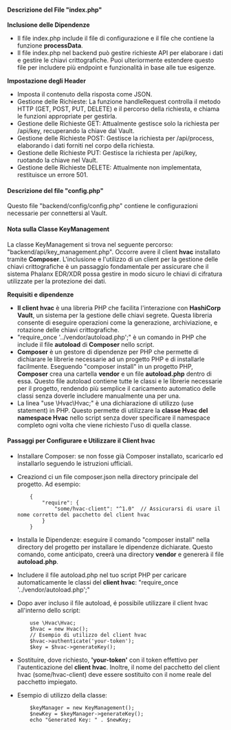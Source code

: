 #### Descrizione del File "index.php"

**Inclusione delle Dipendenze** 
- Il file index.php include il file di configurazione e il file che contiene la funzione **processData**.
- Il file index.php nel backend può gestire richieste API per elaborare i dati e gestire le chiavi crittografiche. Puoi ulteriormente estendere questo file per includere più endpoint e funzionalità in base alle tue esigenze.

**Impostazione degli Header** 
- Imposta il contenuto della risposta come JSON.
- Gestione delle Richieste: La funzione handleRequest controlla il metodo HTTP (GET, POST, PUT, DELETE) e il percorso della richiesta, e chiama le funzioni appropriate per gestirla.
- Gestione delle Richieste GET: Attualmente gestisce solo la richiesta per /api/key, recuperando la chiave dal Vault.
- Gestione delle Richieste POST: Gestisce la richiesta per /api/process, elaborando i dati forniti nel corpo della richiesta.
- Gestione delle Richieste PUT: Gestisce la richiesta per /api/key, ruotando la chiave nel Vault.
- Gestione delle Richieste DELETE: Attualmente non implementata, restituisce un errore 501.

#### Descrizione del file "config.php"

Questo file "backend/config/config.php" contiene le configurazioni necessarie per connettersi al Vault.

#### Nota sulla Classe KeyManagement

La classe KeyManagement si trova nel seguente percorso: "backend/api/key_management.php".
Occorre avere il client **hvac** installato tramite **Composer**.
L'inclusione e l'utilizzo di un client per la gestione delle chiavi crittografiche è un passaggio fondamentale per assicurare che il sistema Phalanx EDR/XDR possa gestire in modo sicuro le chiavi di cifratura utilizzate per la protezione dei dati.

**Requisiti e dipendenze**

- **Il client hvac** è una libreria PHP che facilita l'interazione con **HashiCorp Vault**, un sistema per la gestione delle chiavi segrete. Questa libreria consente di eseguire operazioni come la generazione, archiviazione, e rotazione delle chiavi crittografiche.
- "require_once '../vendor/autoload.php';" è un comando in PHP che include il file **autoload** di **Composer** nello script.
- **Composer** è un gestore di dipendenze per PHP che permette di dichiarare le librerie necessarie ad un progetto PHP e di installarle facilmente. Eseguendo "composer install" in un progetto PHP, **Composer** crea una cartella **vendor** e un file **autoload.php** dentro di essa. Questo file autoload contiene tutte le classi e le librerie necessarie per il progetto, rendendo più semplice il caricamento automatico delle classi senza doverle includere manualmente una per una.
- La linea "use \Hvac\Hvac;" è una dichiarazione di utilizzo (use statement) in PHP. Questo permette di utilizzare la **classe Hvac del namespace Hvac** nello script senza dover specificare il namespace completo ogni volta che viene richiesto l'uso di quella classe.

#### Passaggi per Configurare e Utilizzare il Client hvac

- Installare Composer: se non fosse già Composer installato, scaricarlo ed installarlo seguendo le istruzioni ufficiali.
- Creaziond ci un file composer.json nella directory principale del progetto. Ad esempio:
  
          {
              "require": {
                  "some/hvac-client": "^1.0"  // Assicurarsi di usare il nome corretto del pacchetto del client hvac
              }
          }
  
- Installa le Dipendenze: eseguire il comando "composer install" nella directory del progetto per installare le dipendenze dichiarate. Questo comando, come anticipato, creerà una directory **vendor** e genererà il file **autoload.php**.
- Includere il file autoload.php nel tuo script PHP per caricare automaticamente le classi del **client hvac**: "require_once '../vendor/autoload.php';"
- Dopo aver incluso il file autoload, é possibile utilizzare il client hvac all'interno dello script:
  
          use \Hvac\Hvac;
          $hvac = new Hvac();
          // Esempio di utilizzo del client hvac
          $hvac->authenticate('your-token');
          $key = $hvac->generateKey();
  
- Sostituire, dove richiesto, **'your-token'** con il token effettivo per l'autenticazione del **client hvac**. Inoltre, il nome del pacchetto del client hvac (some/hvac-client) deve essere sostituito con il nome reale del pacchetto impiegato.
- Esempio di utilizzo della classe:

          $keyManager = new KeyManagement();
          $newKey = $keyManager->generateKey();
          echo "Generated Key: " . $newKey;
